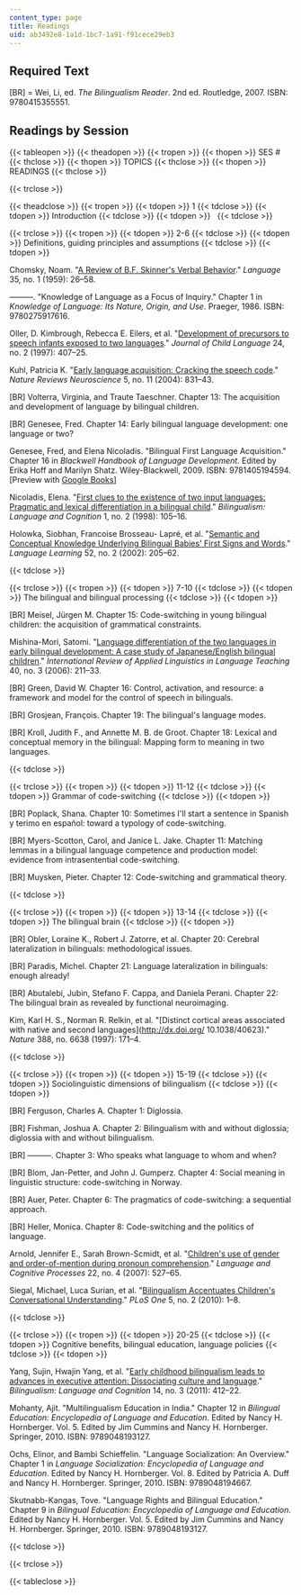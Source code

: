 ```yaml
---
content_type: page
title: Readings
uid: ab3492e8-1a1d-1bc7-1a91-f91cece29eb3
---
```


Required Text
-------------

\[BR\] = Wei, Li, ed. _The Bilingualism Reader_. 2nd ed. Routledge, 2007. ISBN: 9780415355551.

Readings by Session
-------------------

{{< tableopen >}}
{{< theadopen >}}
{{< tropen >}}
{{< thopen >}}
SES #
{{< thclose >}}
{{< thopen >}}
TOPICS
{{< thclose >}}
{{< thopen >}}
READINGS
{{< thclose >}}

{{< trclose >}}

{{< theadclose >}}
{{< tropen >}}
{{< tdopen >}}
1
{{< tdclose >}}
{{< tdopen >}}
Introduction
{{< tdclose >}}
{{< tdopen >}}
 
{{< tdclose >}}

{{< trclose >}}
{{< tropen >}}
{{< tdopen >}}
2-6
{{< tdclose >}}
{{< tdopen >}}
Definitions, guiding principles and assumptions
{{< tdclose >}}
{{< tdopen >}}


Chomsky, Noam. "[A Review of B.F. Skinner's Verbal Behavior](http://cogprints.org/1148/)." _Language_ 35, no. 1 (1959): 26–58.

———. "Knowledge of Language as a Focus of Inquiry." Chapter 1 in _Knowledge of Language: Its Nature, Origin, and Use_. Praeger, 1986. ISBN: 9780275917616.

Oller, D. Kimbrough, Rebecca E. Eilers, et al. "[Development of precursors to speech infants exposed to two languages](http://www.ncbi.nlm.nih.gov/pubmed/9308425)." _Journal of Child Language_ 24, no. 2 (1997): 407–25.

Kuhl, Patricia K. "[Early language acquisition: Cracking the speech code](http://dx.doi.org/10.1038/nrn1533)." _Nature Reviews Neuroscience_ 5, no. 11 (2004): 831–43.

\[BR\] Volterra, Virginia, and Traute Taeschner. Chapter 13: The acquisition and development of language by bilingual children.

\[BR\] Genesee, Fred. Chapter 14: Early bilingual language development: one language or two?

Genesee, Fred, and Elena Nicoladis. "Bilingual First Language Acquisition." Chapter 16 in _Blackwell Handbook of Language Development_. Edited by Erika Hoff and Marilyn Shatz. Wiley-Blackwell, 2009. ISBN: 9781405194594. \[Preview with [Google Books](http://books.google.com/books?id=PCy6c9hIL5YC&pg=PA324#v=onepage)\]

Nicoladis, Elena. "[First clues to the existence of two input languages: Pragmatic and lexical differentiation in a bilingual child](http://dx.doi.org/10.1017/S1366728998000236)." _Bilingualism: Language and Cognition_ 1, no. 2 (1998): 105–16.

Holowka, Siobhan, Francoise Brosseau- Lapré, et al. "[Semantic and Conceptual Knowledge Underlying Bilingual Babies' First Signs and Words](http://dx.doi.org/10.1111/0023-8333.00184)." _Language Learning_ 52, no. 2 (2002): 205–62.


{{< tdclose >}}

{{< trclose >}}
{{< tropen >}}
{{< tdopen >}}
7-10
{{< tdclose >}}
{{< tdopen >}}
The bilingual and bilingual processing
{{< tdclose >}}
{{< tdopen >}}


\[BR\] Meisel, Jürgen M. Chapter 15: Code-switching in young bilingual children: the acquisition of grammatical constraints.

Mishina-Mori, Satomi. "[Language differentiation of the two languages in early bilingual development: A case study of Japanese/English bilingual children](http://dx.doi.org/10.1515/iral.2002.011)." _International Review of Applied Linguistics in Language Teaching_ 40, no. 3 (2006): 211–33.

\[BR\] Green, David W. Chapter 16: Control, activation, and resource: a framework and model for the control of speech in bilinguals.

\[BR\] Grosjean, François. Chapter 19: The bilingual's language modes.

\[BR\] Kroll, Judith F., and Annette M. B. de Groot. Chapter 18: Lexical and conceptual memory in the bilingual: Mapping form to meaning in two languages.


{{< tdclose >}}

{{< trclose >}}
{{< tropen >}}
{{< tdopen >}}
11-12
{{< tdclose >}}
{{< tdopen >}}
Grammar of code-switching
{{< tdclose >}}
{{< tdopen >}}


\[BR\] Poplack, Shana. Chapter 10: Sometimes I'll start a sentence in Spanish y terimo en español: toward a typology of code-switching.

\[BR\] Myers-Scotton, Carol, and Janice L. Jake. Chapter 11: Matching lemmas in a bilingual language competence and production model: evidence from intrasentential code-switching.

\[BR\] Muysken, Pieter. Chapter 12: Code-switching and grammatical theory.


{{< tdclose >}}

{{< trclose >}}
{{< tropen >}}
{{< tdopen >}}
13-14
{{< tdclose >}}
{{< tdopen >}}
The bilingual brain
{{< tdclose >}}
{{< tdopen >}}


\[BR\] Obler, Loraine K., Robert J. Zatorre, et al. Chapter 20: Cerebral lateralization in bilinguals: methodological issues.

\[BR\] Paradis, Michel. Chapter 21: Language lateralization in bilinguals: enough already!

\[BR\] Abutalebi, Jubin, Stefano F. Cappa, and Daniela Perani. Chapter 22: The bilingual brain as revealed by functional neuroimaging.

Kim, Karl H. S., Norman R. Relkin, et al. "[Distinct cortical areas associated with native and second languages](http://dx.doi.org/ 10.1038/40623)." _Nature_ 388, no. 6638 (1997): 171–4.


{{< tdclose >}}

{{< trclose >}}
{{< tropen >}}
{{< tdopen >}}
15-19
{{< tdclose >}}
{{< tdopen >}}
Sociolinguistic dimensions of bilingualism
{{< tdclose >}}
{{< tdopen >}}


\[BR\] Ferguson, Charles A. Chapter 1: Diglossia.

\[BR\] Fishman, Joshua A. Chapter 2: Bilingualism with and without diglossia; diglossia with and without bilingualism.

\[BR\] ———. Chapter 3: Who speaks what language to whom and when?

\[BR\] Blom, Jan-Petter, and John J. Gumperz. Chapter 4: Social meaning in linguistic structure: code-switching in Norway.

\[BR\] Auer, Peter. Chapter 6: The pragmatics of code-switching: a sequential approach.

\[BR\] Heller, Monica. Chapter 8: Code-switching and the politics of language.

Arnold, Jennifer E., Sarah Brown-Scmidt, et al. "[Children's use of gender and order-of-mention during pronoun comprehension](http://dx.doi.org/10.1080/01690960600845950)." _Language and Cognitive Processes_ 22, no. 4 (2007): 527–65.

Siegal, Michael, Luca Surian, et al. "[Bilingualism Accentuates Children's Conversational Understanding](http://dx.doi.org/10.1371/journal.pone.0009004)." _PLoS One_ 5, no. 2 (2010): 1–8.


{{< tdclose >}}

{{< trclose >}}
{{< tropen >}}
{{< tdopen >}}
20-25
{{< tdclose >}}
{{< tdopen >}}
Cognitive benefits, bilingual education, language policies
{{< tdclose >}}
{{< tdopen >}}


Yang, Sujin, Hwajin Yang, et al. "[Early childhood bilingualism leads to advances in executive attention: Dissociating culture and language](http://journals.cambridge.org/action/displayAbstract?fromPage=online&aid=8292914)." _Bilingualism: Language and Cognition_ 14, no. 3 (2011): 412–22.

Mohanty, Ajit. "Multilingualism Education in India." Chapter 12 in _Bilingual Education: Encyclopedia of Language and Education_. Edited by Nancy H. Hornberger. Vol. 5. Edited by Jim Cummins and Nancy H. Hornberger. Springer, 2010. ISBN: 9789048193127.

Ochs, Elinor, and Bambi Schieffelin. "Language Socialization: An Overview." Chapter 1 in _Language Socialization: Encyclopedia of Language and Education_. Edited by Nancy H. Hornberger. Vol. 8. Edited by Patricia A. Duff and Nancy H. Hornberger. Springer, 2010. ISBN: 9789048194667.

Skutnabb-Kangas, Tove. "Language Rights and Bilingual Education." Chapter 9 in _Bilingual Education: Encyclopedia of Language and Education_. Edited by Nancy H. Hornberger. Vol. 5. Edited by Jim Cummins and Nancy H. Hornberger. Springer, 2010. ISBN: 9789048193127.


{{< tdclose >}}

{{< trclose >}}

{{< tableclose >}}
